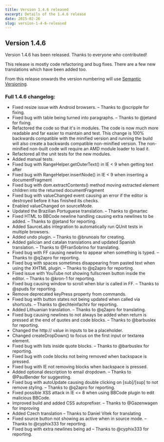 ```yaml
---
title: Version 1.4.6 released
excerpt: Details of the 1.4.6 release
date: 2015-02-26
slug: version-1-4-6-released
---
```

## Version 1.4.6

Version 1.4.6 has been released. Thanks to everyone who contributed!

This release is mostly code refactoring and bug fixes. There are a few new translations which have been added too.

From this release onwards the version numbering will use [Semantic Versioning](http://semver.org).

### Full 1.4.6 changelog:

<div class="well">
	<ul>
			<li>Fixed resize issue with Android browsers.
			 &ndash; Thanks to @scripple for fixing.</li>
			<li>Fixed bug with table being turned into paragraphs.
			 &ndash; Thanks to @jetand for fixing.</li>
			<li>Refactored the code so that it's in modules.
				The code is now much more readable and far easier to maintain and test.
				This change is 100% backwards compatible with the minified version and
				running the build will also create a backwards compatible non-minified
				version.
				The non-minified non-built code will require an AMD module loader to
				load it.</li>
			<li>Refactored all the unit tests for the new modules.</li>
			<li>Added manual tests.</li>
			<li>Fixed bug with RangeHelper.getOuterText() in IE < 9 when getting text after</li>
			<li>Fixed bug with RangeHelper.insertNode() in IE < 9 when inserting a documentFragment</li>
			<li>Fixed bug with dom.extractContents() method moving extracted element
				children into the returned documentFragment</li>
			<li>Fixed bug with valueChanged event causing an error if the editor is
				destroyed before it has finished its checks.</li>
			<li>Enabled valueChanged on sourceMode.</li>
			<li>Updated the Brazilian Portuguese translation.
			 &ndash; Thanks to @martec</li>
			<li>Fixed HTML to BBCode newline handling causing extra newlines to be added.
			 &ndash; Thanks to @jetand for reporting.</li>
			<li>Added SaurceLabs integration to automatically run QUnit tests in multiple
				browsers.</li>
			<li>Added undo plugin.
			 &ndash; Thanks to @brunoais for creating.</li>
			<li>Added galician and catalan translations and updated Spanish translation.
			 &ndash; Thanks to @FranSobrino for translating.</li>
			<li>Fixed bug with FF causing newline to appear when something is typed.
			 &ndash; Thanks to @q2apro for reporting.</li>
			<li>Fixed bug with spaces sometimes disappearing from pasted text when using the
				XHTML plugin.
			 &ndash; Thanks to @q2apro for reporting.</li>
			<li>Fixed issue with YouTube not showing fullscreen button inside the editor.
			 &ndash; Thanks to @kron-1 for reporting.</li>
			<li>Fixed bug causing window to scroll when blur is called in FF.
			 &ndash; Thanks to @spuds for reporting.</li>
			<li>Remove deprecated keyPress property from commands.</li>
			<li>Fixed bug with button states not being updated when called via shortcuts.
			 &ndash; Thanks to @echteinfachtv for reporting.</li>
			<li>Added Lithuanian translation.
			 &ndash; Thanks to @q2apro for translating.</li>
			<li>Fixed bug causing newlines to not always be added when return is pressed
				at the end of quotes and code blocks.
			 &ndash; Thanks to @barbuslex for reporting.</li>
			<li>Changed the http:// value in inputs to be a placeholder.</li>
			<li>Changed createDropDown() to focus on the first input or textarea element.</li>
			<li>Fixed bug with lists inside quote blocks.
			 &ndash; Thanks to @barbuslex for reporting.</li>
			<li>Fixed bug with code blocks not being removed when backspace is pressed.</li>
			<li>Fixed bug with IE not removing blocks when backspace is pressed.</li>
			<li>Added optional description to email dropdown.
			 &ndash; Thanks to @PaulBender for suggesting.</li>
			<li>Fixed bug with autoUpdate causing double clicking on [sub]/[sup] to not
				remove styling.
			 &ndash; Thanks to @q2apro for reporting.</li>
			<li>Fixed possible XSS attack in IE <= 8 when using BBCode plugin to edit
				malicious BBCode.</li>
			<li>Improved build and added CSS autoprefixer.
			 &ndash; Thanks to @Gazenwagen for improving</li>
			<li>Added Czech translation
			 &ndash; Thanks to Daniel Vítek for translating</li>
			<li>Fixed source button not showing as active when in source mode.
			 &ndash; Thanks to @cyphix333 for reporting.</li>
			<li>Fixed bug with extra newlines being ad
			 &ndash; Thanks to @cyphix333 for reporting.</li>
	</ul>
</div>
